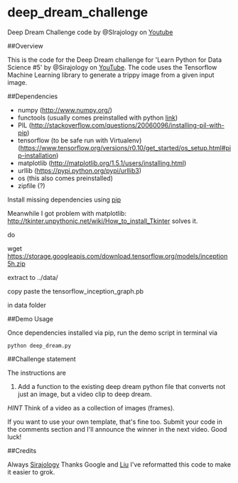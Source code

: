 # deep_dream_challenge
Deep Dream Challenge code by @SIrajology on [Youtube](https://youtu.be/MrBzgvUNr4w)

##Overview

This is the code for the Deep Dream challenge for 'Learn Python for Data Science #5' by @Sirajology on [YouTube](https://youtu.be/MrBzgvUNr4wY). The code uses the Tensorflow Machine Learning library to generate a trippy image
from a given input image. 

##Dependencies

* numpy (http://www.numpy.org/)
* functools (usually comes preinstalled with python [link](http://stackoverflow.com/questions/17871784/installing-functools-gives-me-attributeerror-module-object-has-no-attribute-c))
* PIL (http://stackoverflow.com/questions/20060096/installing-pil-with-pip)
* tensorflow (to be safe run with Virtualenv)(https://www.tensorflow.org/versions/r0.10/get_started/os_setup.html#pip-installation)
* matplotlib (http://matplotlib.org/1.5.1/users/installing.html)
* urllib (https://pypi.python.org/pypi/urllib3)
* os (this also comes preinstalled)
* zipfile (?)

Install missing dependencies using [pip](https://pip.pypa.io/en/stable/installing/)

Meanwhile I got problem with matplotlib: http://tkinter.unpythonic.net/wiki/How_to_install_Tkinter solves it.

do 

wget https://storage.googleapis.com/download.tensorflow.org/models/inception5h.zip

extract to ../data/

copy paste the tensorflow_inception_graph.pb

in data folder

##Demo Usage

Once dependencies installed via pip, run the demo script in terminal via

```
python deep_dream.py
```

##Challenge statement

The instructions are 

1. Add a function to the existing deep dream python file that converts not just an image, but a video clip to deep dream. 

*HINT* Think of a video as a collection of images (frames). 

If you want to use your own template, that's fine too. Submit your code in the comments section and I'll announce the winner in
the next video. Good luck!

##Credits

Always [Sirajology](https://github.com/llSourcell)
Thanks Google and [Liu](https://github.com/LiuzcEECS) I've reformatted this code to make it easier to grok. 
